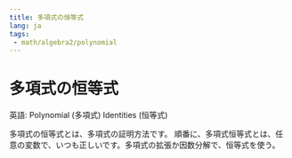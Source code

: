 ```yaml
---
title: 多項式の恒等式
lang: ja
tags:
 - math/algebra2/polynomial
---
```

# 多項式の恒等式
英語: Polynomial (多項式) Identities (恒等式)

多項式の恒等式とは、多項式の証明方法です。
順番に、多項式恒等式とは、任意の変数で、いつも正しいです。多項式の拡張か因数分解で、恒等式を使う。
